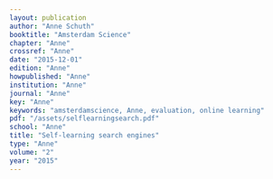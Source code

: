 ```yaml
---
layout: publication
author: "Anne Schuth"
booktitle: "Amsterdam Science"
chapter: "Anne"
crossref: "Anne"
date: "2015-12-01"
edition: "Anne"
howpublished: "Anne"
institution: "Anne"
journal: "Anne"
key: "Anne"
keywords: "amsterdamscience, Anne, evaluation, online learning"
pdf: "/assets/selflearningsearch.pdf"
school: "Anne"
title: "Self-learning search engines"
type: "Anne"
volume: "2"
year: "2015"
---
```

